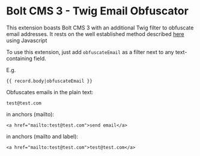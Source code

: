 Bolt CMS 3 - Twig Email Obfuscator
======================

This extension boasts Bolt CMS 3 with an additional Twig filter to obfuscate email addresses. It rests on the well established method described [here](http://rot13.florianbersier.com) using Javascript

To use this extension, just add `obfuscateEmail` as a filter next to any text-containing field.

E.g.

    {{ record.body|obfuscateEmail }}

Obfuscates emails in the plain text:

    test@test.com

in anchors (mailto):

    <a href="mailto:test@test.com">send email</a>

in anchors (mailto and label):

    <a href="mailto:test@test.com">test@test.com</a>
